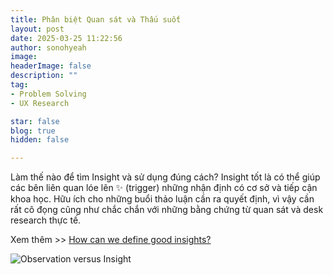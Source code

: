 ```yaml
---
title: Phân biệt Quan sát và Thấu suốt
layout: post
date: 2025-03-25 11:22:56
author: sonohyeah
image: 
headerImage: false
description: ""
tag:
- Problem Solving
- UX Research

star: false
blog: true
hidden: false

---
```


Làm thế nào để tìm Insight và sử dụng đúng cách? Insight tốt là có thể giúp các bên liên quan lóe lên ✨ (trigger) những nhận định có cơ sở và tiếp cận khoa học. Hữu ích cho những buổi thảo luận cần ra quyết định, vì vậy cần rất cô đọng cũng như chắc chắn với những bằng chứng từ quan sát và desk research thực tế.

Xem thêm >> [How can we define good insights?](/micro/2024-06-21-good-insights)

![Observation versus Insight](/micro/observation-insight.png)